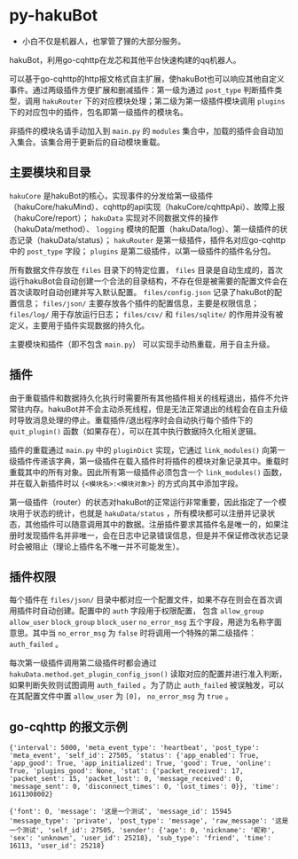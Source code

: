 # py-hakuBot

- 小白不仅是机器人，也掌管了狸的大部分服务。 

hakuBot，利用go-cqhttp在龙芯和其他平台快速构建的qq机器人。

可以基于go-cqhttp的http报文格式自主扩展，使hakuBot也可以响应其他自定义事件。通过两级插件方便扩展和删减插件：第一级为通过 ``post_type`` 判断插件类型，调用 ``hakuRouter`` 下的对应模块处理；第二级为第一级插件模块调用 ``plugins`` 下的对应包中的插件，包名即第一级插件的模块名。

非插件的模块名请手动加入到 ``main.py`` 的 ``modules`` 集合中，加载的插件会自动加入集合。该集合用于更新后的自动模块重载。

## 主要模块和目录

``hakuCore`` 是hakuBot的核心，实现事件的分发给第一级插件（hakuCore/hakuMind）、cqhttp的api实现（hakuCore/cqhttpApi）、故障上报（hakuCore/report）； ``hakuData`` 实现对不同数据文件的操作（hakuData/method）、 ``logging`` 模块的配置（hakuData/log）、第一级插件的状态记录（hakuData/status）； ``hakuRouter`` 是第一级插件，插件名对应go-cqhttp中的 ``post_type`` 字段； ``plugins`` 是第二级插件，以第一级插件的插件名分包。

所有数据文件存放在 ``files`` 目录下的特定位置， ``files`` 目录是自动生成的，首次运行hakuBot会自动创建一个合法的目录结构，不存在但是被需要的配置文件会在首次读取时自动创建并写入默认配置。 ``files/config.json`` 记录了hakuBot的配置信息； ``files/json/`` 主要存放各个插件的配置信息，主要是权限信息；  ``files/log/`` 用于存放运行日志； ``files/csv/`` 和 ``files/sqlite/`` 的作用并没有被定义，主要用于插件实现数据的持久化。

主要模块和插件（即不包含 ``main.py``） 可以实现手动热重载，用于自主升级。

## 插件

由于重载插件和数据持久化执行时需要所有其他插件相关的线程退出，插件不允许常驻内存。hakuBot并不会主动杀死线程，但是无法正常退出的线程会在自主升级时导致消息处理的停止。重载插件/退出程序时会自动执行每个插件下的 ``quit_plugin()`` 函数（如果存在），可以在其中执行数据持久化相关逻辑。

插件的重载通过 ``main.py`` 中的 ``pluginDict`` 实现，它通过 ``link_modules()`` 向第一级插件传递该字典，第一级插件在载入插件时将插件的模块对象记录其中。重载时重载其中的所有对象。因此所有第一级插件必须包含一个 ``link_modules()`` 函数，并在载入新插件时以 ``{<模块名>:<模块对象>}`` 的方式向其中添加字段。

第一级插件（router）的状态对hakuBot的正常运行非常重要，因此指定了一个模块用于状态的统计，也就是 ``hakuData/status`` ，所有模块都可以注册并记录状态，其他插件可以随意调用其中的数据。注册插件要求其插件名是唯一的，如果注册时发现插件名并非唯一，会在日志中记录错误信息，但是并不保证修改状态记录时会被阻止（理论上插件名不唯一并不可能发生）。

## 插件权限

每个插件在 ``files/json/`` 目录中都对应一个配置文件，如果不存在则会在首次调用插件时自动创建。配置中的 ``auth`` 字段用于权限配置， 包含 ``allow_group`` ``allow_user`` ``block_group`` ``block_user`` ``no_error_msg`` 五个字段，用途为名称字面意思。其中当 ``no_error_msg`` 为 ``false`` 时将调用一个特殊的第二级插件： ``auth_failed`` 。

每次第一级插件调用第二级插件时都会通过 ``hakuData.method.get_plugin_config_json()`` 读取对应的配置并进行准入判断，如果判断失败则试图调用 ``auth_failed`` 。为了防止 ``auth_failed`` 被误触发，可以在其配置文件中置 ``allow_user`` 为 ``[0]``，  ``no_error_msg`` 为 ``true`` 。

## go-cqhttp 的报文示例

```
{'interval': 5000, 'meta_event_type': 'heartbeat', 'post_type': 'meta_event', 'self_id': 27505, 'status': {'app_enabled': True, 'app_good': True, 'app_initialized': True, 'good': True, 'online': True, 'plugins_good': None, 'stat': {'packet_received': 17, 'packet_sent': 15, 'packet_lost': 0, 'message_received': 0, 'message_sent': 0, 'disconnect_times': 0, 'lost_times': 0}}, 'time': 1611308002}

{'font': 0, 'message': '这是一个测试', 'message_id': 15945 'message_type': 'private', 'post_type': 'message', 'raw_message': '这是一个测试', 'self_id': 27505, 'sender': {'age': 0, 'nickname': '昵称', 'sex': 'unknown', 'user_id': 25218}, 'sub_type': 'friend', 'time': 16113, 'user_id': 25218}
```